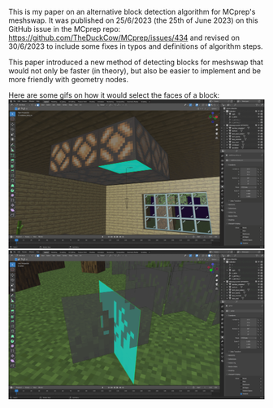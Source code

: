 This is my paper on an alternative block detection algorithm for MCprep's meshswap. It was published on 25/6/2023 (the 25th of June 2023) on this GitHub issue in the MCprep repo: https://github.com/TheDuckCow/MCprep/issues/434 and revised on 30/6/2023 to include some fixes in typos and definitions of algorithm steps.

This paper introduced a new method of detecting blocks for meshswap that would not only be faster (in theory), but also be easier to implement and be more friendly with geometry nodes.

Here are some gifs on how it would select the faces of a block:
![Cubic Selection](selection.gif)
![Non-Cubic Selection](selection-non-cubic.gif)
